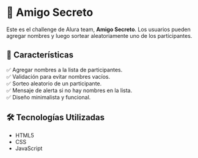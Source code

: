 # 🎁 Amigo Secreto

Este es el challenge de Alura team, **Amigo Secreto**.
Los usuarios pueden agregar nombres y luego sortear aleatoriamente uno de los participantes.

## 🚀 Características

✅ Agregar nombres a la lista de participantes.  
✅ Validación para evitar nombres vacíos.  
✅ Sorteo aleatorio de un participante.  
✅ Mensaje de alerta si no hay nombres en la lista.  
✅ Diseño minimalista y funcional.  



## 🛠️ Tecnologías Utilizadas

- HTML5
- CSS
- JavaScript



